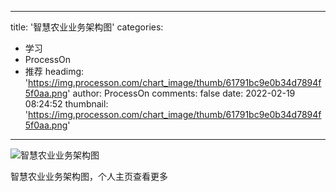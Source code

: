 
---
title: '智慧农业业务架构图'
categories: 
 - 学习
 - ProcessOn
 - 推荐
headimg: 'https://img.processon.com/chart_image/thumb/61791bc9e0b34d7894f5f0aa.png'
author: ProcessOn
comments: false
date: 2022-02-19 08:24:52
thumbnail: 'https://img.processon.com/chart_image/thumb/61791bc9e0b34d7894f5f0aa.png'
---

<div>   
<img class="thumb" alt="智慧农业业务架构图" src="https://img.processon.com/chart_image/thumb/61791bc9e0b34d7894f5f0aa.png" referrerpolicy="no-referrer">
<p>智慧农业业务架构图，个人主页查看更多</p>  
</div>
            